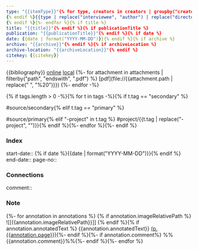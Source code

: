 ```yaml
---
type: "{{itemType}}"{% for type, creators in creators | groupby("creatorType") -%}{% if loop.first %}
{% endif %}{{type | replace("interviewee", "author") | replace("director", "author") | replace("presenter", "author") | replace("podcaster", "author") | replace("programmer", "author") | replace("cartographer", "author") | replace("inventor", "author") | replace("sponsor", "author")  | replace("performer", "author") | replace("artist", "author")}}: "{%- for creator in creators -%}{%- if creator.name %}{{creator.name}}{%- else %}{{creator.lastName}}, {{creator.firstName}}{%- endif %}{% if not loop.last %}; {% endif %}{% endfor %}"{% if not loop.last %}
{% endif %}{%- endfor %}{% if title %}
title: "{{title}}"{% endif %}{% if publicationTitle %}
publication: "{{publicationTitle}}"{% endif %}{% if date %}
date: {{date | format("YYYY-MM-DD")}}{% endif %}{% if archive %}
archive: "{{archive}}"{% endif %}{% if archiveLocation %}
archive-location: "{{archiveLocation}}"{% endif %}
citekey: {{citekey}}
---
```

{{bibliography}}
[online]({{uri}}) [local]({{desktopURI}}) {%- for attachment in attachments | filterby("path", "endswith", ".pdf") %} [pdf](file://{{attachment.path | replace(" ", "%20")}})
{%- endfor -%}
 
{% if tags.length > 0 -%}{% for t in tags -%}{% if t.tag == "secondary" %}

#source/secondary{% elif t.tag == "primary" %}

#source/primary{% elif "-project" in t.tag %}
#project/{{t.tag | replace("-project", "")}}{% endif %}{%- endfor %}{%- endif %}

### Index

start-date:: {% if date %}{{date | format("YYYY-MM-DD")}}{% endif %}
end-date::
page-no::

### Connections

comment:: 

### Note
{%- for annotation in annotations %}
{% if annotation.imageRelativePath %}
![[{{annotation.imageRelativePath}}]] {% endif %}{% if annotation.annotatedText %}
{{annotation.annotatedText}} [(p. {{annotation.page}})](zotero://open-pdf/library/items/{{annotation.attachment.itemKey}}?page={{annotation.page}}&annotation={{annotation.id}}){%- endif %}{%- if annotation.comment%}
%%{{annotation.comment}}%%{%- endif %}{%- endfor %}